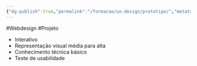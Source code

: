 ```yaml
---
{"dg-publish":true,"permalink":"/formacao/ux-design/prototipo/","metatags":{"description":"Representação visual média para alta"},"noteIcon":1,"updated":"2025-07-08T22:26:35.729-03:00"}
---
```


#Webdesign #Projeto

- Interativo
- Representação visual média para alta
- Conhecimento técnica básico
- Teste de usabilidade
